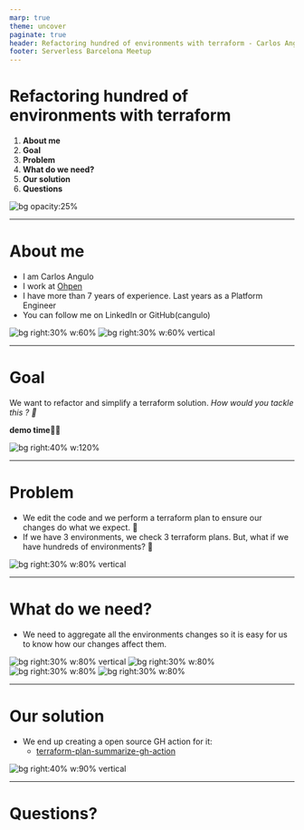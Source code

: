 ```yaml
---
marp: true
theme: uncover
paginate: true
header: Refactoring hundred of environments with terraform - Carlos Angulo
footer: Serverless Barcelona Meetup
---
```


<!--
_class: invert
-->

# **Refactoring hundred of environments with terraform**

1. **About me**
2. **Goal**
3. **Problem**
4. **What do we need?**
5. **Our solution**
6. **Questions**

![bg opacity:25%](https://secure.meetupstatic.com/photos/event/c/1/9/4/600_478429556.jpeg)

---


# **About me**

- I am Carlos Angulo
- I work at [Ohpen](https://www.ohpen.com)
- I have more than 7 years of experience. Last years as a Platform Engineer
- You can follow me on LinkedIn or GitHub(cangulo)

![bg right:30% w:60% ](assets/imgs/ohpen-logo.jpg)
![bg right:30% w:60% vertical](assets/imgs/linkedin-qr-code.jpeg)

---

# **Goal**

We want to refactor and simplify a terraform solution. _How would you tackle this ? 🤔_

**demo time🧑‍💻**

<!-- TODO: add screenshot of terraform code -->
![bg right:40% w:120% ](assets/imgs/initial-lambdas-code.png)

---

# **Problem**

* We edit the code and we perform a terraform plan to ensure our changes do what we expect. 📜
* If we have 3 environments, we check 3 terraform plans. But, what if we have hundreds of environments? 💯

![bg right:30% w:80% vertical](assets/imgs/slide-4-problem.png)

---

# **What do we need?**

* We need to aggregate all the environments changes so it is easy for us to know how our changes affect them.

![bg right:30% w:80% vertical](assets/imgs/tf-plan-summary-1.png)
![bg right:30% w:80% ](assets/imgs/tf-plan-summary-2.png)
![bg right:30% w:80% ](assets/imgs/tf-plan-summary-3.png)
![bg right:30% w:80% ](assets/imgs/tf-plan-summary-4.png)

---

# **Our solution**

- We end up creating a open source GH action for it:
  - [terraform-plan-summarize-gh-action](https://github.com/ohpensource/terraform-plan-summarize-gh-action)


![bg right:40% w:90% vertical](assets/imgs/tf-plan-summary-aggregated.png)


---

# **Questions?**

